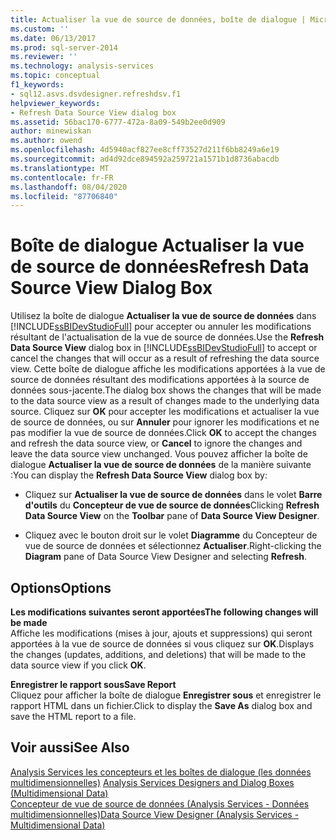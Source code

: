 ```yaml
---
title: Actualiser la vue de source de données, boîte de dialogue | Microsoft Docs
ms.custom: ''
ms.date: 06/13/2017
ms.prod: sql-server-2014
ms.reviewer: ''
ms.technology: analysis-services
ms.topic: conceptual
f1_keywords:
- sql12.asvs.dsvdesigner.refreshdsv.f1
helpviewer_keywords:
- Refresh Data Source View dialog box
ms.assetid: 56bac170-6777-472a-8a09-549b2ee0d909
author: minewiskan
ms.author: owend
ms.openlocfilehash: 4d5940acf827ee8cff73527d211f6bb8249a6e19
ms.sourcegitcommit: ad4d92dce894592a259721a1571b1d8736abacdb
ms.translationtype: MT
ms.contentlocale: fr-FR
ms.lasthandoff: 08/04/2020
ms.locfileid: "87706840"
---
```

# <a name="refresh-data-source-view-dialog-box"></a><span data-ttu-id="c9edc-102">Boîte de dialogue Actualiser la vue de source de données</span><span class="sxs-lookup"><span data-stu-id="c9edc-102">Refresh Data Source View Dialog Box</span></span>
  <span data-ttu-id="c9edc-103">Utilisez la boîte de dialogue **Actualiser la vue de source de données** dans [!INCLUDE[ssBIDevStudioFull](../includes/ssbidevstudiofull-md.md)] pour accepter ou annuler les modifications résultant de l'actualisation de la vue de source de données.</span><span class="sxs-lookup"><span data-stu-id="c9edc-103">Use the **Refresh Data Source View** dialog box in [!INCLUDE[ssBIDevStudioFull](../includes/ssbidevstudiofull-md.md)] to accept or cancel the changes that will occur as a result of refreshing the data source view.</span></span> <span data-ttu-id="c9edc-104">Cette boîte de dialogue affiche les modifications apportées à la vue de source de données résultant des modifications apportées à la source de données sous-jacente.</span><span class="sxs-lookup"><span data-stu-id="c9edc-104">The dialog box shows the changes that will be made to the data source view as a result of changes made to the underlying data source.</span></span> <span data-ttu-id="c9edc-105">Cliquez sur **OK** pour accepter les modifications et actualiser la vue de source de données, ou sur **Annuler** pour ignorer les modifications et ne pas modifier la vue de source de données.</span><span class="sxs-lookup"><span data-stu-id="c9edc-105">Click **OK** to accept the changes and refresh the data source view, or **Cancel** to ignore the changes and leave the data source view unchanged.</span></span> <span data-ttu-id="c9edc-106">Vous pouvez afficher la boîte de dialogue **Actualiser la vue de source de données** de la manière suivante :</span><span class="sxs-lookup"><span data-stu-id="c9edc-106">You can display the **Refresh Data Source View** dialog box by:</span></span>  
  
-   <span data-ttu-id="c9edc-107">Cliquez sur **Actualiser la vue de source de données** dans le volet **Barre d'outils** du **Concepteur de vue de source de données**</span><span class="sxs-lookup"><span data-stu-id="c9edc-107">Clicking **Refresh Data Source View** on the **Toolbar** pane of **Data Source View Designer**.</span></span>  
  
-   <span data-ttu-id="c9edc-108">Cliquez avec le bouton droit sur le volet **Diagramme** du Concepteur de vue de source de données et sélectionnez **Actualiser**.</span><span class="sxs-lookup"><span data-stu-id="c9edc-108">Right-clicking the **Diagram** pane of Data Source View Designer and selecting **Refresh**.</span></span>  
  
## <a name="options"></a><span data-ttu-id="c9edc-109">Options</span><span class="sxs-lookup"><span data-stu-id="c9edc-109">Options</span></span>  
 <span data-ttu-id="c9edc-110">**Les modifications suivantes seront apportées**</span><span class="sxs-lookup"><span data-stu-id="c9edc-110">**The following changes will be made**</span></span>  
 <span data-ttu-id="c9edc-111">Affiche les modifications (mises à jour, ajouts et suppressions) qui seront apportées à la vue de source de données si vous cliquez sur **OK**.</span><span class="sxs-lookup"><span data-stu-id="c9edc-111">Displays the changes (updates, additions, and deletions) that will be made to the data source view if you click **OK**.</span></span>  
  
 <span data-ttu-id="c9edc-112">**Enregistrer le rapport sous**</span><span class="sxs-lookup"><span data-stu-id="c9edc-112">**Save Report**</span></span>  
 <span data-ttu-id="c9edc-113">Cliquez pour afficher la boîte de dialogue **Enregistrer sous** et enregistrer le rapport HTML dans un fichier.</span><span class="sxs-lookup"><span data-stu-id="c9edc-113">Click to display the **Save As** dialog box and save the HTML report to a file.</span></span>  
  
## <a name="see-also"></a><span data-ttu-id="c9edc-114">Voir aussi</span><span class="sxs-lookup"><span data-stu-id="c9edc-114">See Also</span></span>  
 <span data-ttu-id="c9edc-115">[Analysis Services les concepteurs et les boîtes de dialogue &#40;les données multidimensionnelles&#41;](analysis-services-designers-and-dialog-boxes-multidimensional-data.md) </span><span class="sxs-lookup"><span data-stu-id="c9edc-115">[Analysis Services Designers and Dialog Boxes &#40;Multidimensional Data&#41;](analysis-services-designers-and-dialog-boxes-multidimensional-data.md) </span></span>  
 [<span data-ttu-id="c9edc-116">Concepteur de vue de source de données &#40;Analysis Services - Données multidimensionnelles&#41;</span><span class="sxs-lookup"><span data-stu-id="c9edc-116">Data Source View Designer &#40;Analysis Services - Multidimensional Data&#41;</span></span>](data-source-view-designer-analysis-services-multidimensional-data.md)  
  
  
